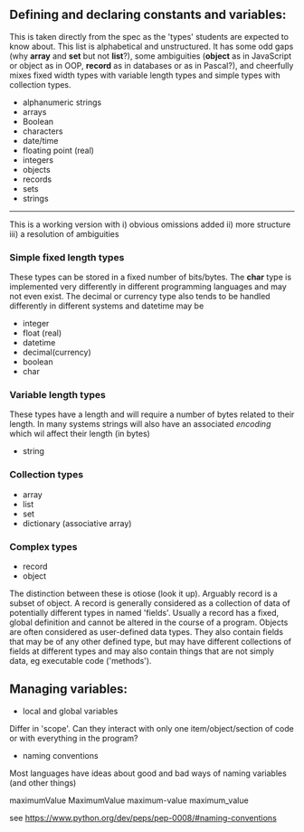 ## Defining and declaring constants and variables:
This is taken directly from the spec as the 'types' students are expected to know about. This list is alphabetical and unstructured. It has some odd gaps (why **array** and **set** but not **list**?), some ambiguities (**object** as in JavaScript or object as in OOP, **record** as in databases or as in Pascal?), and cheerfully mixes fixed width types with variable length types and simple types with collection types.

+ alphanumeric strings
+ arrays
+  Boolean
+ characters
+ date/time
+ floating point (real)
+ integers
+ objects
+ records
+ sets
+ strings

----

This is a working version with i) obvious omissions added ii) more structure iii) a resolution of ambiguities

### Simple fixed length types

These types can be stored in a fixed number of bits/bytes. The **char** type is implemented very differently in different programming languages and may not even exist. The decimal or currency type also tends to be handled differently in different systems and datetime may be 

+ integer
+ float (real)
+ datetime
+ decimal(currency)
+ boolean
+ char

### Variable length types

These types have a length and will require a number of bytes related to their length. In many systems strings will also have an associated *encoding* which wil affect their length (in bytes)

+ string

### Collection types

+ array
+ list
+ set 
+ dictionary (associative array)

### Complex types

+ record
+ object

The distinction between these is otiose (look it up). Arguably record is a subset of object. A record is generally considered as a collection of data of potentially different types in named 'fields'. Usually a record has a fixed, global definition and cannot be altered in the course of a program.
Objects are often considered as user-defined data types. They also contain fields that may be of any other defined type, but may have different collections of fields at different types and may also contain things that are not simply data, eg executable code ('methods').

## Managing variables:
+ local and global variables

Differ in 'scope'. Can they interact with only one item/object/section of code or with everything in the program?

+ naming conventions

Most languages have ideas about good and bad ways of naming variables (and other things)

maximumValue
MaximumValue
maximum-value
maximum_value

see https://www.python.org/dev/peps/pep-0008/#naming-conventions
